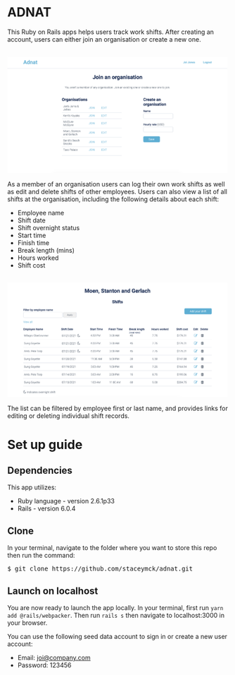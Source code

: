 # ADNAT

This Ruby on Rails apps helps users track work shifts. After creating an account, users can either join an organisation or create a new one.

<br><img src="app/assets/images/join.png" alt="In-app screen allowing user to join or edit an existing organisation or create a new one" width="500">

As a member of an organisation users can log their own work shifts as well as edit and delete shifts of other employees. Users can also view a list of all shifts at the organisation, including the following details about each shift:
* Employee name
* Shift date
* Shift overnight status
* Start time
* Finish time
* Break length (mins)
* Hours worked
* Shift cost 

<br><img src="app/assets/images/shifts.png" alt="In-app screen allowing user to join or edit an existing organisation or create a new one" width="500">

The list can be filtered by employee first or last name, and provides links for editing or deleting individual shift records.


# Set up guide
## Dependencies
This app utilizes:
* Ruby language - version 2.6.1p33
* Rails - version 6.0.4

## Clone
In your terminal, navigate to the folder where you want to store this repo then run the command:
<pre>
$ git clone https://github.com/staceymck/adnat.git
</pre>

## Launch on localhost
You are now ready to launch the app locally. In your terminal, first run `yarn add @rails/webpacker`. Then run `rails s` then navigate to localhost:3000 in your browser.

You can use the following seed data account to sign in or create a new user account:
* Email: joi@company.com
* Password: 123456